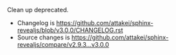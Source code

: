 Clean up deprecated.

- Changelog is https://github.com/attakei/sphinx-revealjs/blob/v3.0.0/CHANGELOG.rst
- Source changes is https://github.com/attakei/sphinx-revealjs/compare/v2.9.3...v3.0.0
